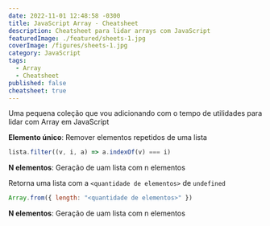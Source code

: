 ```yaml
---
date: 2022-11-01 12:48:58 -0300
title: JavaScript Array - Cheatsheet
description: Cheatsheet para lidar arrays com JavaScript
featuredImage: ./featured/sheets-1.jpg
coverImage: /figures/sheets-1.jpg
category: JavaScript
tags:
  - Array
  - Cheatsheet
published: false
cheatsheet: true
---
```


Uma pequena coleção que vou adicionando com o tempo de utilidades para lidar com Array em JavaScript

**Elemento único**: Remover elementos repetidos de uma lista

```javascript
lista.filter((v, i, a) => a.indexOf(v) === i)
```

**N elementos**: Geração de uam lista com n elementos

Retorna uma lista com a `<quantidade de elementos>` de `undefined`

```javascript
Array.from({ length: "<quantidade de elementos>" })
```

**N elementos**: Geração de uam lista com n elementos
